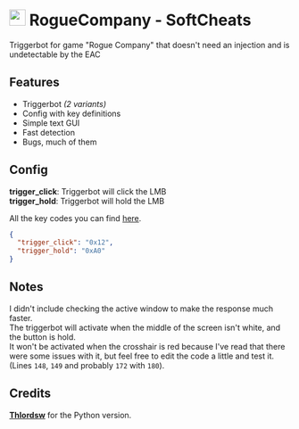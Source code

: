 # <img src="https://i.imgur.com/kVCAlCt.png" height="29"> RogueCompany - SoftCheats 
Triggerbot for game "Rogue Company" that doesn't need an injection and is undetectable by the EAC

## Features
- Triggerbot *(2 variants)*
- Config with key definitions
- Simple text GUI
- Fast detection
- Bugs, much of them
 
## Config
**trigger_click**: Triggerbot will click the LMB <br>
**trigger_hold**: Triggerbot will hold the LMB

All the key codes you can find [here](https://docs.microsoft.com/en-us/windows/win32/inputdev/virtual-key-codes). 
```json
{
  "trigger_click": "0x12",
  "trigger_hold": "0xA0"
}
```
 
## Notes
I didn't include checking the active window to make the response much faster. <br>
The triggerbot will activate when the middle of the screen isn't white, and the button is hold. <br>
It won't be activated when the crosshair is red because I've read that there were some issues with it, 
but feel free to edit the code a little and test it. (Lines `148`, `149` and probably `172` with `180`).

## Credits
[**Thlordsw**](https://www.unknowncheats.me/forum/other-fps-games/421397-rogue-company-triggerbot.html) for the Python version.
 